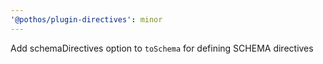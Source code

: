```yaml
---
'@pothos/plugin-directives': minor
---
```


Add schemaDirectives option to `toSchema` for defining SCHEMA directives
